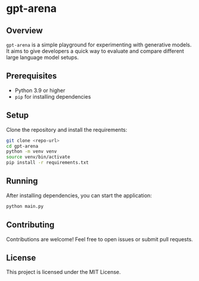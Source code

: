 # gpt-arena

## Overview

`gpt-arena` is a simple playground for experimenting with generative models. It aims to give developers a quick way to evaluate and compare different large language model setups.

## Prerequisites

- Python 3.9 or higher
- `pip` for installing dependencies

## Setup

Clone the repository and install the requirements:

```bash
git clone <repo-url>
cd gpt-arena
python -m venv venv
source venv/bin/activate
pip install -r requirements.txt
```

## Running

After installing dependencies, you can start the application:

```bash
python main.py
```

## Contributing

Contributions are welcome! Feel free to open issues or submit pull requests.

## License

This project is licensed under the MIT License.
